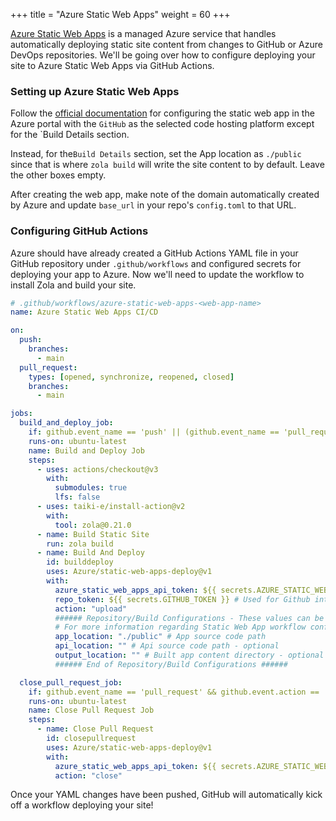 +++
title = "Azure Static Web Apps"
weight = 60
+++

[Azure Static Web Apps](https://learn.microsoft.com/en-us/azure/static-web-apps/overview) is a managed Azure service that handles automatically deploying static site content from changes to GitHub or Azure DevOps repositories. We'll be going over how to configure deploying your site to Azure Static Web Apps via GitHub Actions.

### Setting up Azure Static Web Apps
Follow the [official documentation](https://learn.microsoft.com/en-us/azure/static-web-apps/get-started-portal?tabs=vanilla-javascript&pivots=github) for configuring the static web app in the Azure portal with the `GitHub` as the selected code hosting platform except for the `Build Details section.

Instead, for the`Build Details` section, set the App location as `./public` since that is where `zola build` will write the site content to by default. Leave the other boxes empty.

After creating the web app, make note of the domain automatically created by Azure and update `base_url` in your repo's `config.toml` to that URL.


### Configuring GitHub Actions
Azure should have already created a GitHub Actions YAML file in your GitHub repository under `.github/workflows` and configured secrets for deploying your app to Azure. Now we'll need to update the workflow to install Zola and build your site. 


```yaml
# .github/workflows/azure-static-web-apps-<web-app-name>
name: Azure Static Web Apps CI/CD

on:
  push:
    branches:
      - main
  pull_request:
    types: [opened, synchronize, reopened, closed]
    branches:
      - main

jobs:
  build_and_deploy_job:
    if: github.event_name == 'push' || (github.event_name == 'pull_request' && github.event.action != 'closed')
    runs-on: ubuntu-latest
    name: Build and Deploy Job
    steps:
      - uses: actions/checkout@v3
        with:
          submodules: true
          lfs: false
      - uses: taiki-e/install-action@v2
        with:
          tool: zola@0.21.0
      - name: Build Static Site
        run: zola build
      - name: Build And Deploy
        id: builddeploy
        uses: Azure/static-web-apps-deploy@v1
        with:
          azure_static_web_apps_api_token: ${{ secrets.AZURE_STATIC_WEB_APPS_API_TOKEN_<WEB_APP_NAME>}}
          repo_token: ${{ secrets.GITHUB_TOKEN }} # Used for Github integrations (i.e. PR comments)
          action: "upload"
          ###### Repository/Build Configurations - These values can be configured to match your app requirements. ######
          # For more information regarding Static Web App workflow configurations, please visit: https://aka.ms/swaworkflowconfig
          app_location: "./public" # App source code path
          api_location: "" # Api source code path - optional
          output_location: "" # Built app content directory - optional
          ###### End of Repository/Build Configurations ######

  close_pull_request_job:
    if: github.event_name == 'pull_request' && github.event.action == 'closed'
    runs-on: ubuntu-latest
    name: Close Pull Request Job
    steps:
      - name: Close Pull Request
        id: closepullrequest
        uses: Azure/static-web-apps-deploy@v1
        with:
          azure_static_web_apps_api_token: ${{ secrets.AZURE_STATIC_WEB_APPS_API_TOKEN<WEB_APP_NAME> }}
          action: "close"

```
Once your YAML changes have been pushed, GitHub will automatically kick off a workflow deploying your site!